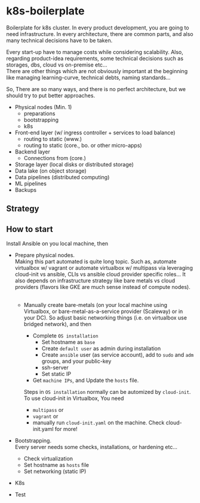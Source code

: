 # k8s-boilerplate

Boilerplate for k8s cluster. In every product development, you are going to need infrastructure. 
In every architecture, there are common parts, and also many technical decisions have to be taken.

Every start-up have to manage costs while considering scalability.
Also, regarding product-idea requirements, some technical decisions such as storages, dbs, cloud vs on-premise etc...
<br>There are other things which are not obviously important at the beginning like managing learning-curve, technical debts, naming standards...

So, There are so many ways, and there is no perfect architecture, but we should try to put better approaches.

- Physical nodes (Min. 1)
  - preparations
  - bootstrapping  
  - k8s  
- Front-end layer (w/ ingress controller + services to load balance)
  - routing to static (www.)
  - routing to static (core., bo. or other micro-apps)
- Backend layer
  - Connections from (core.) 
- Storage layer (local disks or distributed storage)
- Data lake (on object storage)
- Data pipelines (distributed computing)
- ML pipelines
- Backups

## Strategy

## How to start

Install Ansible on you local machine, then

- Prepare physical nodes. 
  <br>Making this part automated is quite long topic. Such as, automate virtualbox w/ vagrant or automate virtualbox w/ multipass via
  leveraging cloud-init vs ansible, CLIs vs ansible cloud provider specific roles... It also depends on 
  infrastructure strategy like bare metals vs cloud providers (flavors like GKE are much sense instead of compute nodes).
  <br><br>
  
  - Manually create bare-metals (on your local machine using Virtualbox, or bare-metal-as-a-service provider (Scaleway) or 
    in your DC). So adjust basic networking things (i.e. on virtualbox use bridged network), and then
    - Complete `OS installation`
      - Set hostname as `base` 
      - Create `default user` as admin during installation
      - Create `ansible` user (as service account), add to `sudo` and `adm` groups, and your public-key
      - ssh-server  
      - Set static IP
    - Get `machine IPs`, and Update the `hosts` file.

    Steps in `OS installation` normally can be automized by `cloud-init`. To use cloud-init in Virtualbox, You need 
    - `multipass` or
    - `vagrant` or 
    -  manually run `cloud-init.yaml` on the machine. Check cloud-init.yaml for more!

- Bootstrapping.
  <br>Every server needs some checks, installations, or hardening etc...
    - Check virtualization
    - Set hostname as `hosts` file
    - Set networking (static IP)

- K8s

- Test